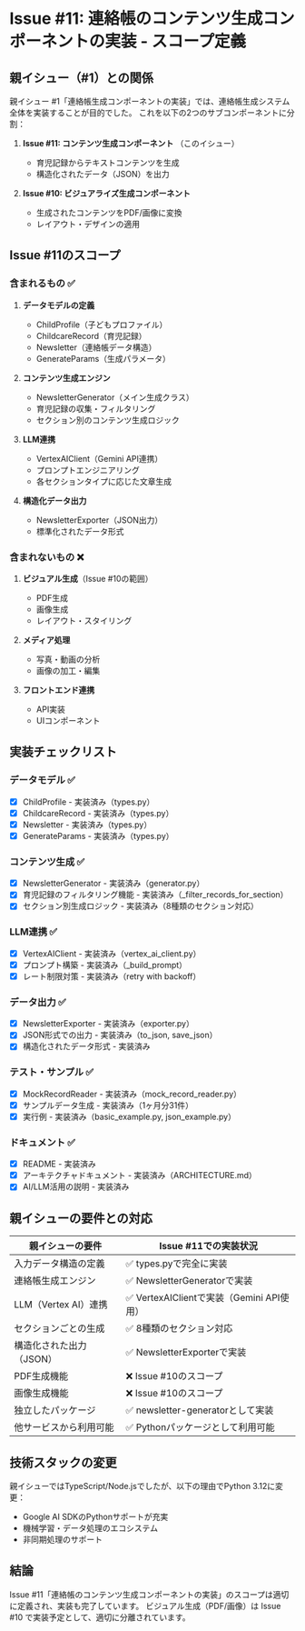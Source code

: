 # Issue #11: 連絡帳のコンテンツ生成コンポーネントの実装 - スコープ定義

## 親イシュー（#1）との関係

親イシュー #1「連絡帳生成コンポーネントの実装」では、連絡帳生成システム全体を実装することが目的でした。
これを以下の2つのサブコンポーネントに分割：

1. **Issue #11: コンテンツ生成コンポーネント** （このイシュー）
   - 育児記録からテキストコンテンツを生成
   - 構造化されたデータ（JSON）を出力
   
2. **Issue #10: ビジュアライズ生成コンポーネント**
   - 生成されたコンテンツをPDF/画像に変換
   - レイアウト・デザインの適用

## Issue #11のスコープ

### 含まれるもの ✅

1. **データモデルの定義**
   - ChildProfile（子どもプロファイル）
   - ChildcareRecord（育児記録）
   - Newsletter（連絡帳データ構造）
   - GenerateParams（生成パラメータ）

2. **コンテンツ生成エンジン**
   - NewsletterGenerator（メイン生成クラス）
   - 育児記録の収集・フィルタリング
   - セクション別のコンテンツ生成ロジック

3. **LLM連携**
   - VertexAIClient（Gemini API連携）
   - プロンプトエンジニアリング
   - 各セクションタイプに応じた文章生成

4. **構造化データ出力**
   - NewsletterExporter（JSON出力）
   - 標準化されたデータ形式

### 含まれないもの ❌

1. **ビジュアル生成**（Issue #10の範囲）
   - PDF生成
   - 画像生成
   - レイアウト・スタイリング

2. **メディア処理**
   - 写真・動画の分析
   - 画像の加工・編集

3. **フロントエンド連携**
   - API実装
   - UIコンポーネント

## 実装チェックリスト

### データモデル ✅
- [x] ChildProfile - 実装済み（types.py）
- [x] ChildcareRecord - 実装済み（types.py）
- [x] Newsletter - 実装済み（types.py）
- [x] GenerateParams - 実装済み（types.py）

### コンテンツ生成 ✅
- [x] NewsletterGenerator - 実装済み（generator.py）
- [x] 育児記録のフィルタリング機能 - 実装済み（_filter_records_for_section）
- [x] セクション別生成ロジック - 実装済み（8種類のセクション対応）

### LLM連携 ✅
- [x] VertexAIClient - 実装済み（vertex_ai_client.py）
- [x] プロンプト構築 - 実装済み（_build_prompt）
- [x] レート制限対策 - 実装済み（retry with backoff）

### データ出力 ✅
- [x] NewsletterExporter - 実装済み（exporter.py）
- [x] JSON形式での出力 - 実装済み（to_json, save_json）
- [x] 構造化されたデータ形式 - 実装済み

### テスト・サンプル ✅
- [x] MockRecordReader - 実装済み（mock_record_reader.py）
- [x] サンプルデータ生成 - 実装済み（1ヶ月分31件）
- [x] 実行例 - 実装済み（basic_example.py, json_example.py）

### ドキュメント ✅
- [x] README - 実装済み
- [x] アーキテクチャドキュメント - 実装済み（ARCHITECTURE.md）
- [x] AI/LLM活用の説明 - 実装済み

## 親イシューの要件との対応

| 親イシューの要件 | Issue #11での実装状況 |
|-----------------|---------------------|
| 入力データ構造の定義 | ✅ types.pyで完全に実装 |
| 連絡帳生成エンジン | ✅ NewsletterGeneratorで実装 |
| LLM（Vertex AI）連携 | ✅ VertexAIClientで実装（Gemini API使用） |
| セクションごとの生成 | ✅ 8種類のセクション対応 |
| 構造化された出力（JSON） | ✅ NewsletterExporterで実装 |
| PDF生成機能 | ❌ Issue #10のスコープ |
| 画像生成機能 | ❌ Issue #10のスコープ |
| 独立したパッケージ | ✅ newsletter-generatorとして実装 |
| 他サービスから利用可能 | ✅ Pythonパッケージとして利用可能 |

## 技術スタックの変更

親イシューではTypeScript/Node.jsでしたが、以下の理由でPython 3.12に変更：
- Google AI SDKのPythonサポートが充実
- 機械学習・データ処理のエコシステム
- 非同期処理のサポート

## 結論

Issue #11「連絡帳のコンテンツ生成コンポーネントの実装」のスコープは適切に定義され、実装も完了しています。
ビジュアル生成（PDF/画像）は Issue #10 で実装予定として、適切に分離されています。